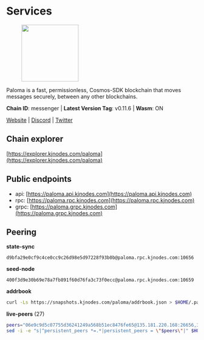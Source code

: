 # Services

<figure><img src="https://raw.githubusercontent.com/kj89/testnet_manuals/main/pingpub/logos/paloma.png" width="150" alt=""><figcaption></figcaption></figure>

Paloma is a fast, permissionless, Cosmos-SDK blockchain that  moves messages securely, between any other blockchains.

**Chain ID**: messenger | **Latest Version Tag**: v0.11.6 | **Wasm**: ON

[Website](https://www.palomachain.com) | [Discord](https://discord.gg/tKVFpfdSw4) | [Twitter](https://twitter.com/paloma_chain)




## Chain explorer
[https://explorer.kjnodes.com/paloma](https://explorer.kjnodes.com/paloma)

## Public endpoints

* api: [https://paloma.api.kjnodes.com](https://paloma.api.kjnodes.com)
* rpc: [https://paloma.rpc.kjnodes.com](https://paloma.rpc.kjnodes.com)
* grpc: [https://paloma.grpc.kjnodes.com](https://paloma.grpc.kjnodes.com)

## Peering

**state-sync**

```text
d9bfa29e0cf9c4ce0cc9c26d98e5d97228f93b0b@paloma.rpc.kjnodes.com:10656
```

**seed-node**

```text
400f3d9e30b69e78a7fb891f60d76fa3c73f0ecc@paloma.rpc.kjnodes.com:10659
```

**addrbook**
```bash
curl -Ls https://snapshots.kjnodes.com/paloma/addrbook.json > $HOME/.paloma/config/addrbook.json
```

**live-peers** (27)
```bash
peers="06e9c9d5c07755d36241249a568b51ec8476fe65@135.181.220.168:26656,317141e329bc214a76ba92201f6818574ebe5323@135.181.114.98:36656,1a0232b9426aa1c7a78c92a2136b69d050bb6942@65.108.224.126:26656,ef1cd7da8319351b51ec930924929d03a5b76dc3@65.108.225.57:26656,31177b544fcf1cae76e3560812f4f901cab27126@65.109.61.175:26656,9cf215d69773173a4c40eb2e811cea8aa7e37432@213.239.216.252:21656,dfa0d66a3713bf6b49bc509a2a4fc75bee042a30@23.88.77.188:20009,471a09da6fafb67bff3aa1f01e00fd1830e53262@136.243.94.138:26656,9581fadb9a32f2af89d575bb0f2661b9bb216d41@46.4.23.108:26656,e833844c00b8ce60ce6826f170becfa18e6172c2@46.4.27.59:26656,527200c42834243b6dc8dacbe26423b7e6577e0f@138.201.129.102:26656,cb8a1e9e12ac06dbd565311137f6c93d66fd96f8@104.167.221.18:26656,d9bfa29e0cf9c4ce0cc9c26d98e5d97228f93b0b@65.109.88.38:10656,22e7a98b54070bee0f504305d9ed0fb7a2b24ab6@34.221.60.207:26656,7fc87c698d58bcbd1c6092f951d5f150eed05744@138.201.156.255:26656,874ccf9df2e4c678a18a1fb45a1d3bb703f87fa0@65.109.172.249:26656,8af8dfa817359036f55f6793b0ed4bcce8884027@85.14.245.70:26656,16f0d09580054101394ea08bbb48b1ad5bb91a27@95.214.52.144:10656,b92c94f00b46500a5ff8920acd438c0873c2f9da@50.116.13.101:26656,8ed8cddfac504d986a2c6545def0e57b2c6aa5db@65.109.106.172:38656,f4c43099e04b721c54a454dad85f61da49be90bc@65.108.199.222:28656,60066422d3b70fbf7571012b267dc2cccd9603d5@149.102.156.223:26656,ab6875bd52d6493f39612eb5dff57ced1e3a5ad6@95.217.229.18:10656,4569193b58dfc6d9ca9acd4e2bcabf596e5b6b3c@65.21.7.251:10656,b244dfc19293103040d4bdad359534d0990a9070@45.140.185.181:26656,98b54cd6696e616fe966008ebf2bac409e3e0773@65.108.194.44:26656,7eae755c119f538e0dc99f3c37289de628bc9526@209.182.239.169:26656"
sed -i -e "s|^persistent_peers *=.*|persistent_peers = \"$peers\"|" $HOME/.paloma/config/config.toml
```
